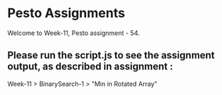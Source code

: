 # Pesto Assignments  

Welcome to Week-11, Pesto assignment - 54.

## Please run the script.js to see the assignment output, as described in assignment :
Week-11 > BinarySearch-1 > "Min in Rotated Array"